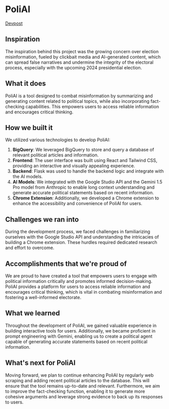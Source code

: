 # PoliAI

[Devpost](https://devpost.com/software/poliai)

## Inspiration

The inspiration behind this project was the growing concern over election misinformation, fueled by clickbait media and AI-generated content, which can spread false narratives and undermine the integrity of the electoral process, especially with the upcoming 2024 presidential election.

## What it does

PoliAI is a tool designed to combat misinformation by summarizing and generating content related to political topics, while also incorporating fact-checking capabilities. This empowers users to access reliable information and encourages critical thinking.

## How we built it

We utilized various technologies to develop PoliAI:

1. **BigQuery**: We leveraged BigQuery to store and query a database of relevant political articles and information.
2. **Frontend**: The user interface was built using React and Tailwind CSS, providing an interactive and visually appealing experience.
3. **Backend**: Flask was used to handle the backend logic and integrate with the AI models.
4. **AI Models**: We integrated with the Google Studio API and the Gemini 1.5 Pro model from Anthropic to enable long context understanding and generate accurate political statements based on recent information.
5. **Chrome Extension**: Additionally, we developed a Chrome extension to enhance the accessibility and convenience of PoliAI for users.

## Challenges we ran into

During the development process, we faced challenges in familiarizing ourselves with the Google Studio API and understanding the intricacies of building a Chrome extension. These hurdles required dedicated research and effort to overcome.

## Accomplishments that we're proud of

We are proud to have created a tool that empowers users to engage with political information critically and promotes informed decision-making. PoliAI provides a platform for users to access reliable information and encourages critical thinking, which is vital in combating misinformation and fostering a well-informed electorate.

## What we learned

Throughout the development of PoliAI, we gained valuable experience in building interactive tools for users. Additionally, we became proficient in prompt engineering with Gemini, enabling us to create a political agent capable of generating accurate statements based on recent political information.

## What's next for PoliAI

Moving forward, we plan to continue enhancing PoliAI by regularly web scraping and adding recent political articles to the database. This will ensure that the tool remains up-to-date and relevant. Furthermore, we aim to improve the fact-checking function, enabling it to generate more cohesive arguments and leverage strong evidence to back up its responses to users.

